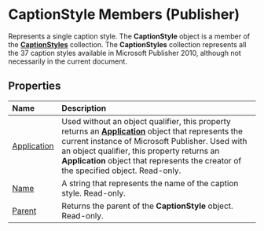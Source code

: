 
# CaptionStyle Members (Publisher)
Represents a single caption style. The  **CaptionStyle** object is a member of the **[CaptionStyles](43978df8-0c1c-ab0b-deda-211fad29f5c2.md)** collection. The **CaptionStyles** collection represents all the 37 caption styles available in Microsoft Publisher 2010, although not necessarily in the current document.

## Properties



|**Name**|**Description**|
|:-----|:-----|
| [Application](f8a42f10-12d4-269e-6ebc-99432c91861d.md)|Used without an object qualifier, this property returns an  **[Application](acfc7efb-e6a5-a89a-3aee-3cb4af2f3508.md)** object that represents the current instance of Microsoft Publisher. Used with an object qualifier, this property returns an **Application** object that represents the creator of the specified object. Read-only.|
| [Name](bc9ac1d6-6acc-e973-45dc-75b275891c9e.md)|A string that represents the name of the caption style. Read-only.|
| [Parent](b159947a-fe70-0737-e156-a5f9b413796c.md)|Returns the parent of the  **CaptionStyle** object. Read-only.|
